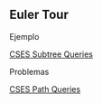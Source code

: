 ## Euler Tour

Ejemplo

[CSES Subtree Queries](https://cses.fi/problemset/task/1137)

Problemas

[CSES Path Queries](https://cses.fi/problemset/task/1138)